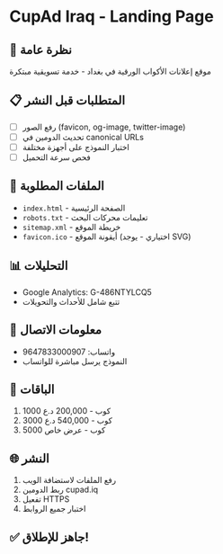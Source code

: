 # CupAd Iraq - Landing Page

## 🚀 نظرة عامة
موقع إعلانات الأكواب الورقية في بغداد - خدمة تسويقية مبتكرة

## 📋 المتطلبات قبل النشر
- [ ] رفع الصور (favicon, og-image, twitter-image)
- [ ] تحديث الدومين في canonical URLs
- [ ] اختبار النموذج على أجهزة مختلفة
- [ ] فحص سرعة التحميل

## 🔧 الملفات المطلوبة
- `index.html` - الصفحة الرئيسية
- `robots.txt` - تعليمات محركات البحث
- `sitemap.xml` - خريطة الموقع
- `favicon.ico` - أيقونة الموقع (اختياري - يوجد SVG)

## 📊 التحليلات
- Google Analytics: G-486NTYLCQ5
- تتبع شامل للأحداث والتحويلات

## 📱 معلومات الاتصال
- واتساب: 9647833000907
- النموذج يرسل مباشرة للواتساب

## 🎯 الباقات
1. 1000 كوب - 200,000 د.ع
2. 3000 كوب - 540,000 د.ع  
3. 5000 كوب - عرض خاص

## 🌐 النشر
1. رفع الملفات لاستضافة الويب
2. ربط الدومين cupad.iq
3. تفعيل HTTPS
4. اختبار جميع الروابط

## ✅ جاهز للإطلاق!
